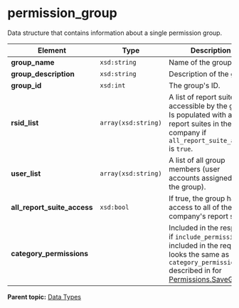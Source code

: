 # permission\_group

Data structure that contains information about a single permission group.

|Element|Type|Description|
|-------|----|-----------|
|**group\_name** |`xsd:string` | Name of the group. |
|**group\_description** |`xsd:string` | Description of the group. |
|**group\_id** |`xsd:int` | The group's ID. |
|**rsid\_list** |`array(xsd:string)` | A list of report suites accessible by the group. Is populated with all report suites in the company if `all_report_suite_access` is `true`. |
|**user\_list** |`array(xsd:string)` | A list of all group members \(user accounts assigned to the group\). |
|**all\_report\_suite\_access** |`xsd:bool` | If true, the group has access to all of the company's report suites. |
|**category\_permissions** | | Included in the response if `include_permissions` is included in the request; looks the same as `category_permissions` described in for [Permissions.SaveGroup](../methods/permissions/r_SaveGroup.md#). |

**Parent topic:** [Data Types](../data_types/c_datatypes.md)

